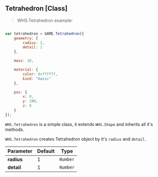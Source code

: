 <h2 class="ws" id="tetrahedron">Tetrahedron [Class]</h2>

> WHS.Tetrahedron example: 

```javascript

var tetrahedron = GAME.Tetrahedron({
    geometry: {
        radius: 2,
        detail: 1
    },

    mass: 10,

    material: {
        color: 0xffffff,
        kind: "basic"
    },

    pos: {
        x: 0,
        y: 100,
        z: 0
    }
});

```

`WHS.Tetrahedron` is a simple class, it extends `WHS.Shape` and inherits all it's methods.

`WHS.Tetrahedron` creates Tetrahedron object by it's `radius` and `detail`.

Parameter         |       Default        | Type      | 
----------------- | -------------------- | --------- | 
**radius**        | 1                    | `Number`  |
**detail**        | 1                    | `Number`  | 

<script src="https://gist.github.com/sasha240100/769a64629d8180f38a17.js"></script>